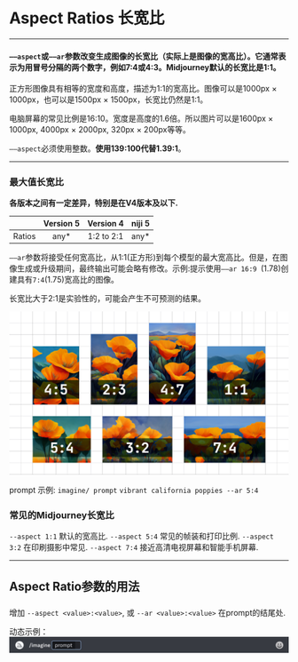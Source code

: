 # Aspect Ratios 长宽比

------

#### `——aspect`或`——ar`参数改变生成图像的长宽比（实际上是图像的宽高比）。它通常表示为用冒号分隔的两个数字，例如7:4或4:3。Midjourney默认的长宽比是1:1。

正方形图像具有相等的宽度和高度，描述为1:1的宽高比。图像可以是1000px × 1000px，也可以是1500px × 1500px，长宽比仍然是1:1。

电脑屏幕的常见比例是16:10。宽度是高度的1.6倍。所以图片可以是1600px × 1000px, 4000px × 2000px, 320px × 200px等等。



`——aspect`必须使用整数。**使用139:100代替1.39:1**。

------

### 最大值长宽比

**各版本之间有一定差异，特别是在V4版本及以下.**

|        | Version 5 | Version 4  | niji 5 |
| :----: | :-------: | :--------: | :----: |
| Ratios |   any*    | 1:2 to 2:1 |  any*  |

`——ar`参数将接受任何宽高比，从1:1(正方形)到每个模型的最大宽高比。但是，在图像生成或升级期间，最终输出可能会略有修改。示例:提示使用`——ar 16:9 `(1.78)创建具有` 7:4 `(1.75)宽高比的图像。

长宽比大于2:1是实验性的，可能会产生不可预测的结果。



![长宽比参照](../images/base/ar/MJ_AspectRatioChart.png)

prompt 示例: `imagine/ prompt` `vibrant california poppies --ar 5:4`



### 常见的Midjourney长宽比

`--aspect 1:1` 默认的宽高比.
`--aspect 5:4` 常见的帧装和打印比例.
`--aspect 3:2` 在印刷摄影中常见.
`--aspect 7:4` 接近高清电视屏幕和智能手机屏幕.



------

## Aspect Ratio参数的用法

### 

增加 `--aspect <value>:<value>`, 或 `--ar <value>:<value>` 在prompt的结尾处.

动态示例：
![动态示例](../images/base/ar/MJ_Parameter_Aspect.gif)